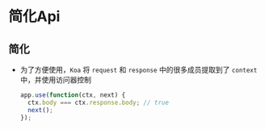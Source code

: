 # 简化Api

## 简化

+ 为了方便使用，`Koa` 将 `request` 和 `response` 中的很多成员提取到了 `context` 中，并使用访问器控制

  ```js
  app.use(function(ctx, next) {
    ctx.body === ctx.response.body; // true
    next();
  });
  ```
